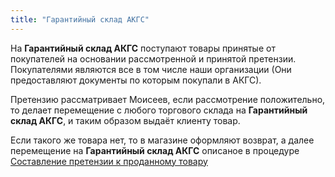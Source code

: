 ```yaml
---
title: "Гарантийный склад АКГС"
---
```


На **Гарантийный склад АКГС** поступают товары принятые от покупателей на основании рассмотренной и принятой претензии. Покупателями являются все в том числе наши организации (Они предоставляют документы по которым покупали в АКГС). 

Претензию рассматривает Моисеев, если рассмотрение положительно, то делает перемещение с любого торгового склада на **Гарантийный склад АКГС**, и таким образом выдаёт клиенту товар.

Если такого же товара нет, то в магазине оформляют возврат, а далее перемещение на **Гарантийный склад АКГС** описаное в процедуре [Составление претензии к проданному товару](KBO/Составление%20претензии%20к%20проданному%20товару.md)

